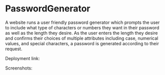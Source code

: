 # PasswordGenerator

A website runs a user friendly password generator which prompts the user to include what type of characters or numbers they want in their password as well as the length they desire. As the user enters the length they desire and confirms their choices of multiple attributes including case, numerical values, and special characters, a password is generated according to their request. 

Deployment link:

Screenshots: 